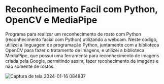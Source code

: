 <h1>Reconhecimento Facil com Python, OpenCV e MediaPipe</h1>

  Programa para realizar um reconhecimento de rosto com Python (reconhecimento facial com Python) utilizando a webcam.
  Neste código, utilizei a linguagem de programação Python, juntamente com a biblioteca OpenCV para fazer o tratamento de imagens, e utilizei a biblioteca MediaPipe, que possui uma ferramenta para reconhecimento
  de imagens criada pela Google, permitindo assim, fazer recohecimento de imagens e não somente de rostos.

![Captura de tela 2024-01-16 084837](https://github.com/brenersouzaa/aprendizadodemaquina/assets/30299327/b2504597-a09c-48df-82d4-cd6032ac3578)
